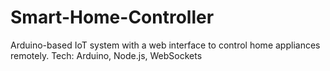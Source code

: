 # Smart-Home-Controller
Arduino-based IoT system with a web interface to control home appliances remotely.  Tech: Arduino, Node.js, WebSockets
